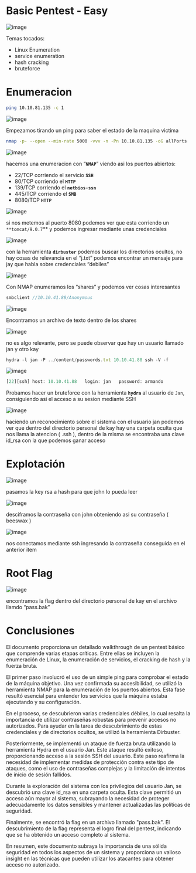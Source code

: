 # Basic Pentest - Easy

![image](https://www.notion.so/image/https%3A%2F%2Ftryhackme-images.s3.amazonaws.com%2Froom-icons%2F99c72676aab814b94e3bc350ba627b71.png?table=block&id=0dac3018-dc78-48b2-ac55-e87e69c0c86c&spaceId=03627ed2-4a57-4eb0-b83f-af1a1ea0ca02&width=250&userId=110be7c3-7784-4c61-b6ed-ae8c3145ed91&cache=v2)

Temas tocados:

- Linux Enumeration
- service enumeration
- hash cracking
- bruteforce

# Enumeracion

```bash
ping 10.10.81.135 -c 1
```

![image](BasicPentestMedia/image.png)

Empezamos tirando un ping para saber el estado de la maquina victima

```bash
nmap -p- --open --min-rate 5000 -vvv -n -Pn 10.10.81.135 -oG allPorts
```

![image](BasicPentestMedia/image1.png)

hacemos una enumeracion con “**`NMAP`**” viendo asi los puertos abiertos:

- 22/TCP corriendo el servicio **`SSH`**
- 80/TCP corriendo el **`HTTP`**
- 139/TCP corriendo el **`netbios-ssn`**
- 445/TCP corriendo el **`SMB`**
- 8080/TCP **`HTTP`**

![image](BasicPentestMedia/image2.png)

si nos metemos al puerto 8080 podemos ver que esta corriendo un `**tomcat/9.0.7`** y podemos ingresar mediante unas credenciales

![image](BasicPentestMedia/image3.png)

con la herramienta **`dirbuster`** podemos buscar los directorios ocultos, no hay cosas de relevancia en el “j.txt” podemos encontrar un mensaje para jay que habla sobre credenciales “debiles”

![image](BasicPentestMedia/image4.png)

Con NMAP enumeramos los “shares” y podemos ver cosas interesantes

```jsx
smbclient //10.10.41.88/Anonymous
```

![image](BasicPentestMedia/image5.png)

Encontramos un archivo de texto dentro de los shares

![image](BasicPentestMedia/image6.png)

no es algo relevante, pero se puede observar que hay un usuario llamado jan y otro kay

```jsx
hydra -l jan -P ../content/passwords.txt 10.10.41.88 ssh -V -f
```

![image](BasicPentestMedia/image7.png)

```jsx
[22][ssh] host: 10.10.41.88   login: jan   password: armando
```

Probamos hacer un bruteforce con la herramienta **`hydra`** al usuario de `Jan`, consiguiendo asi el acceso a su sesion mediante SSH

![image](BasicPentestMedia/image8.png)

haciendo un reconocimiento sobre el sistema con el usuario jan podemos ver que dentro del directorio personal de kay hay una carpeta oculta que nos llama la atencion ( .ssh ), dentro de la misma se encontraba una clave id_rsa con la que podemos ganar acceso

# Explotación

![image](BasicPentestMedia/image9.png)

pasamos la key rsa a hash para que john lo pueda leer

![image](BasicPentestMedia/image10.png)

desciframos la contraseña con john obteniendo asi su contraseña ( beeswax )

![image](BasicPentestMedia/image11.png)

nos conectamos mediante ssh ingresando la contraseña conseguida en el anterior item

# Root Flag

![image](BasicPentestMedia/image12.png)

encontramos la flag dentro del directorio personal de kay en el archivo llamdo “pass.bak”

# Conclusiones

El documento proporciona un detallado walkthrough de un pentest básico que comprende varias etapas críticas. Entre ellas se incluyen la enumeración de Linux, la enumeración de servicios, el cracking de hash y la fuerza bruta.

El primer paso involucró el uso de un simple ping para comprobar el estado de la máquina objetivo. Una vez confirmada su accesibilidad, se utilizó la herramienta NMAP para la enumeración de los puertos abiertos. Esta fase resultó esencial para entender los servicios que la máquina estaba ejecutando y su configuración.

En el proceso, se descubrieron varias credenciales débiles, lo cual resalta la importancia de utilizar contraseñas robustas para prevenir accesos no autorizados. Para ayudar en la tarea de descubrimiento de estas credenciales y de directorios ocultos, se utilizó la herramienta Dirbuster.

Posteriormente, se implementó un ataque de fuerza bruta utilizando la herramienta Hydra en el usuario Jan. Este ataque resultó exitoso, proporcionando acceso a la sesión SSH del usuario. Este paso reafirma la necesidad de implementar medidas de protección contra este tipo de ataques, como el uso de contraseñas complejas y la limitación de intentos de inicio de sesión fallidos.

Durante la exploración del sistema con los privilegios del usuario Jan, se descubrió una clave id_rsa en una carpeta oculta. Esta clave permitió un acceso aún mayor al sistema, subrayando la necesidad de proteger adecuadamente los datos sensibles y mantener actualizadas las políticas de seguridad.

Finalmente, se encontró la flag en un archivo llamado "pass.bak". El descubrimiento de la flag representa el logro final del pentest, indicando que se ha obtenido un acceso completo al sistema.

En resumen, este documento subraya la importancia de una sólida seguridad en todos los aspectos de un sistema y proporciona un valioso insight en las técnicas que pueden utilizar los atacantes para obtener acceso no autorizado.